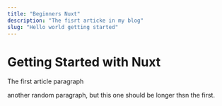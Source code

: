 ```yaml
---
title: "Beginners Nuxt"
description: "The fisrt articke in my blog"
slug: "Hello world getting started"
---
```


# Getting Started with Nuxt

The first article paragraph

another random paragraph, but this one should be longer thsn the first.
